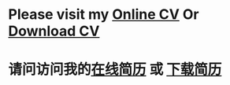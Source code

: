 # Please visit my [Online CV](https://jerryzheng.me) Or [Download CV](https://github.com/RaGNaroK0301/RaGNaroK0301.github.io/blob/master/resume/CV-JerryZheng.pdf)
# 请问访问我的[在线简历](https://jerryzheng.me) 或 [下载简历](https://github.com/RaGNaroK0301/RaGNaroK0301.github.io/blob/master/resume/%E7%AE%80%E5%8E%86-%E9%83%91%E6%99%B4%E7%8F%91.pdf)

